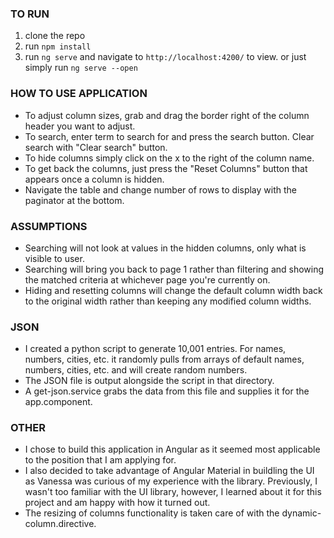 
### TO RUN

1. clone the repo
2. run `npm install`
3. run `ng serve` and navigate to `http://localhost:4200/` to view. or just simply run `ng serve --open`

### HOW TO USE APPLICATION

- To adjust column sizes, grab and drag the border right of the column header you want to adjust.
- To search, enter term to search for and press the search button. Clear search with "Clear search" button.
- To hide columns simply click on the x to the right of the column name.
- To get back the columns, just press the "Reset Columns" button that appears once a column is hidden.
- Navigate the table and change number of rows to display with the paginator at the bottom.

### ASSUMPTIONS

- Searching will not look at values in the hidden columns, only what is visible to user.
- Searching will bring you back to page 1 rather than filtering and showing the matched criteria at whichever page you're currently on.
- Hiding and resetting columns will change the default column width back to the original width rather than keeping any modified column widths.

### JSON

- I created a python script to generate 10,001 entries. For names, numbers, cities, etc. it randomly pulls from arrays of default names, numbers, cities, etc. and will create random numbers.
- The JSON file is output alongside the script in that directory.
- A get-json.service grabs the data from this file and supplies it for the app.component.

### OTHER

- I chose to build this application in Angular as it seemed most applicable to the position that I am applying for.
- I also decided to take advantage of Angular Material in buildling the UI as Vanessa was curious of my experience with the library. Previously, I wasn't too familiar with the UI library, however, I learned about it for this project and am happy with how it turned out.
- The resizing of columns functionality is taken care of with the dynamic-column.directive.
